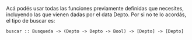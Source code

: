 Acá podés usar todas las funciones previamente definidas que necesites, incluyendo las que vienen dadas por el data Depto. Por si no te lo acordás, el tipo de buscar es:

```buscar :: Busqueda -> (Depto -> Depto -> Bool) -> [Depto] -> [Depto]```
